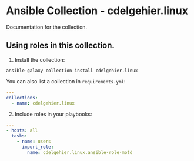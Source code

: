 # Ansible Collection - cdelgehier.linux

Documentation for the collection.

## Using roles in this collection.

1. Install the collection:

```shell
ansible-galaxy collection install cdelgehier.linux
```

You can also list a collection in `requirements.yml`:

```yaml
---
collections:
  - name: cdelgehier.linux
```

2. Include roles in your playbooks:

```yaml
---
- hosts: all
  tasks:
    - name: users
      import_role:
        name: cdelgehier.linux.ansible-role-motd
```
